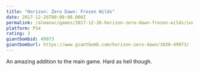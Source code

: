 ```yaml
---
title: "Horizon: Zero Dawn: Frozen Wilds"
date: 2017-12-26T00:00:00.000Z
permalink: /almanac/games/2017-12-26-horizon-zero-dawn-frozen-wilds/index.html
platform: PS4
rating: 3
giantbombid: 49973
giantbomburl: https://www.giantbomb.com/horizon-zero-dawn/3030-49973/
---
```


An amazing addition to the main game. Hard as hell though.